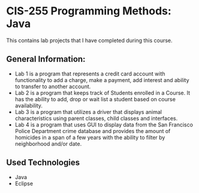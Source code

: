 # CIS-255 Programming Methods: Java
This contains lab projects that I have completed during this course.

## General Information:
* Lab 1 is a program that represents a credit card account with functionality to add a charge, make a payment, add interest and ability to transfer to another account. 
* Lab 2 is a program that keeps track of Students enrolled in a Course. It has the ability to add, drop or wait list a student based on course availability. 
* Lab 3 is a program that utilizes a driver that displays animal characteristics using parent classes, child classes and interfaces. 
* Lab 4 is a program that uses GUI to display data from the San Francisco Police Department crime database and provides the amount of homicides in a span of a few years with the ability to filter by neighborhood and/or date.

## Used Technologies
* Java
* Eclipse
